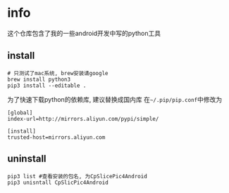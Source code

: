 # info
这个仓库包含了我的一些android开发中写的python工具


## install
```shell
# 只测试了mac系统, brew安装请google
brew install python3
pip3 install --editable .

```
为了快速下载python的依赖库, 建议替换成国内库
在`~/.pip/pip.conf`中修改为
```
[global]
index-url=http://mirrors.aliyun.com/pypi/simple/

[install]
trusted-host=mirrors.aliyun.com
```
## uninstall
```shell
pip3 list #查看安装的包名, 为CpSlicePic4Android
pip3 unisntall CpSlicPic4Android
```